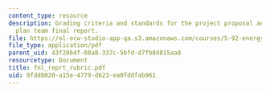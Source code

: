 ```yaml
---
content_type: resource
description: Grading criteria and standards for the project proposal and management
  plan team final report.
file: https://ol-ocw-studio-app-qa.s3.amazonaws.com/courses/5-92-energy-environment-and-society-spring-2007/9fdd8020a15e4779d623ea0fddfab961_fnl_reprt_rubric.pdf
file_type: application/pdf
parent_uid: 43f286df-88a8-337c-5bfd-d7fb8d815aa8
resourcetype: Document
title: fnl_reprt_rubric.pdf
uid: 9fdd8020-a15e-4779-d623-ea0fddfab961
---
```

